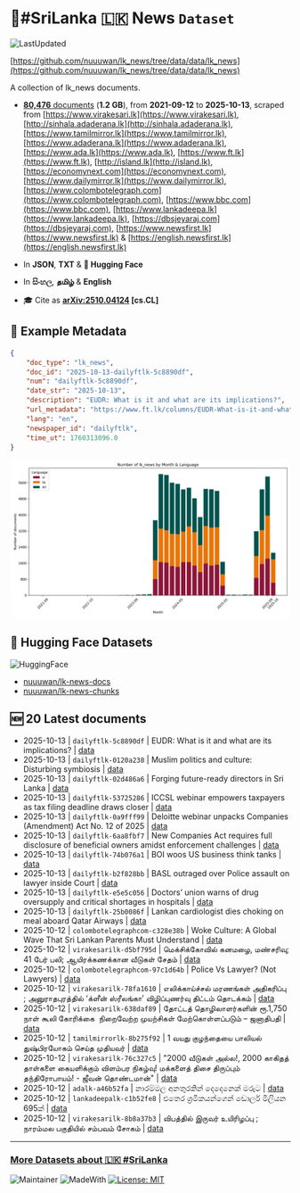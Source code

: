 # 📄#SriLanka 🇱🇰 News `Dataset`

![LastUpdated](https://img.shields.io/badge/last_updated-2025--10--13_06:29:35-green)

[https://github.com/nuuuwan/lk_news/tree/data/data/lk_news](https://github.com/nuuuwan/lk_news/tree/data/data/lk_news)

A collection of lk_news documents.

- [**80,476** documents](https://github.com/nuuuwan/lk_news/tree/data/data/lk_news) (**1.2 GB**), from **2021-09-12** to **2025-10-13**, scraped from [https://www.virakesari.lk](https://www.virakesari.lk), [http://sinhala.adaderana.lk](http://sinhala.adaderana.lk), [https://www.tamilmirror.lk](https://www.tamilmirror.lk), [https://www.adaderana.lk](https://www.adaderana.lk), [https://www.ada.lk](https://www.ada.lk), [https://www.ft.lk](https://www.ft.lk), [http://island.lk](http://island.lk), [https://economynext.com](https://economynext.com), [https://www.dailymirror.lk](https://www.dailymirror.lk), [https://www.colombotelegraph.com](https://www.colombotelegraph.com), [https://www.bbc.com](https://www.bbc.com), [https://www.lankadeepa.lk](https://www.lankadeepa.lk), [https://dbsjeyaraj.com](https://dbsjeyaraj.com), [https://www.newsfirst.lk](https://www.newsfirst.lk) & [https://english.newsfirst.lk](https://english.newsfirst.lk)

- In **JSON**, **TXT** & **🤗 Hugging Face**

- In **සිංහල**, **தமிழ்** & **English**

- 🎓 Cite as **[arXiv:2510.04124](https://arxiv.org/abs/2510.04124) [cs.CL]**

## 📝 Example Metadata

```json
{
    "doc_type": "lk_news",
    "doc_id": "2025-10-13-dailyftlk-5c8890df",
    "num": "dailyftlk-5c8890df",
    "date_str": "2025-10-13",
    "description": "EUDR: What is it and what are its implications?",
    "url_metadata": "https://www.ft.lk/columns/EUDR-What-is-it-and-what-are-its-implications/4-782920",
    "lang": "en",
    "newspaper_id": "dailyftlk",
    "time_ut": 1760313096.0
}
```

![Chart](https://raw.githubusercontent.com/nuuuwan/lk_news/refs/heads/data/data/lk_news/docs_by_month_and_lang.png)

## 🤗 Hugging Face Datasets

![HuggingFace](https://img.shields.io/badge/-HuggingFace-FDEE21?style=for-the-badge&logo=HuggingFace)

- [nuuuwan/lk-news-docs](https://huggingface.co/datasets/nuuuwan/lk-news-docs)
- [nuuuwan/lk-news-chunks](https://huggingface.co/datasets/nuuuwan/lk-news-chunks)

## 🆕 20 Latest documents

- 2025-10-13 | `dailyftlk-5c8890df` | EUDR: What is it and what are its implications? | [data](https://github.com/nuuuwan/lk_news/tree/data/data/lk_news/2020s/2025/2025-10-13-dailyftlk-5c8890df)
- 2025-10-13 | `dailyftlk-0120a238` | Muslim politics and culture: Disturbing symbiosis | [data](https://github.com/nuuuwan/lk_news/tree/data/data/lk_news/2020s/2025/2025-10-13-dailyftlk-0120a238)
- 2025-10-13 | `dailyftlk-02d486a6` | Forging future-ready directors in Sri Lanka | [data](https://github.com/nuuuwan/lk_news/tree/data/data/lk_news/2020s/2025/2025-10-13-dailyftlk-02d486a6)
- 2025-10-13 | `dailyftlk-53725286` | ICCSL webinar empowers taxpayers as tax filing deadline draws closer | [data](https://github.com/nuuuwan/lk_news/tree/data/data/lk_news/2020s/2025/2025-10-13-dailyftlk-53725286)
- 2025-10-13 | `dailyftlk-0a9fff99` | Deloitte webinar unpacks Companies (Amendment) Act No. 12 of 2025 | [data](https://github.com/nuuuwan/lk_news/tree/data/data/lk_news/2020s/2025/2025-10-13-dailyftlk-0a9fff99)
- 2025-10-13 | `dailyftlk-6aa8fbf7` | New Companies Act requires full disclosure of beneficial owners amidst enforcement challenges | [data](https://github.com/nuuuwan/lk_news/tree/data/data/lk_news/2020s/2025/2025-10-13-dailyftlk-6aa8fbf7)
- 2025-10-13 | `dailyftlk-74b076a1` | BOI woos US business think tanks | [data](https://github.com/nuuuwan/lk_news/tree/data/data/lk_news/2020s/2025/2025-10-13-dailyftlk-74b076a1)
- 2025-10-13 | `dailyftlk-b2f828bb` | BASL outraged over Police assault on lawyer inside Court | [data](https://github.com/nuuuwan/lk_news/tree/data/data/lk_news/2020s/2025/2025-10-13-dailyftlk-b2f828bb)
- 2025-10-13 | `dailyftlk-e5e5c056` | Doctors’ union warns of drug oversupply and critical shortages in hospitals | [data](https://github.com/nuuuwan/lk_news/tree/data/data/lk_news/2020s/2025/2025-10-13-dailyftlk-e5e5c056)
- 2025-10-13 | `dailyftlk-25b0086f` | Lankan cardiologist dies choking on meal aboard Qatar Airways | [data](https://github.com/nuuuwan/lk_news/tree/data/data/lk_news/2020s/2025/2025-10-13-dailyftlk-25b0086f)
- 2025-10-12 | `colombotelegraphcom-c328e38b` | Woke Culture: A Global Wave That Sri Lankan Parents Must Understand | [data](https://github.com/nuuuwan/lk_news/tree/data/data/lk_news/2020s/2025/2025-10-12-colombotelegraphcom-c328e38b)
- 2025-10-12 | `virakesarilk-d5bf795d` | மெக்சிக்கோவில் கனமழை, மண்சரிவு; 41 பேர் பலி; ஆயிரக்கணக்கான வீடுகள் சேதம் | [data](https://github.com/nuuuwan/lk_news/tree/data/data/lk_news/2020s/2025/2025-10-12-virakesarilk-d5bf795d)
- 2025-10-12 | `colombotelegraphcom-97c1d64b` | Police Vs Lawyer? (Not Lawyers) | [data](https://github.com/nuuuwan/lk_news/tree/data/data/lk_news/2020s/2025/2025-10-12-colombotelegraphcom-97c1d64b)
- 2025-10-12 | `virakesarilk-78fa1610` | எலிக்காய்ச்சல் மரணங்கள் அதிகரிப்பு ; அனுராதபுரத்தில் ‘க்ளீன் ஸ்ரீலங்கா’ விழிப்புணர்வு திட்டம் தொடக்கம் | [data](https://github.com/nuuuwan/lk_news/tree/data/data/lk_news/2020s/2025/2025-10-12-virakesarilk-78fa1610)
- 2025-10-12 | `virakesarilk-638daf89` | தோட்டத் தொழிலாளர்களின் ரூ.1,750 நாள் கூலி கோரிக்கை  நிறைவேற்ற முயற்சிகள் மேற்கொள்ளப்படும் – ஜனாதிபதி | [data](https://github.com/nuuuwan/lk_news/tree/data/data/lk_news/2020s/2025/2025-10-12-virakesarilk-638daf89)
- 2025-10-12 | `tamilmirrorlk-8b275f92` | 1 வயது குழந்தையை பாலியல் துஷ்பிரயோகம் செய்த முதியவர் | [data](https://github.com/nuuuwan/lk_news/tree/data/data/lk_news/2020s/2025/2025-10-12-tamilmirrorlk-8b275f92)
- 2025-10-12 | `virakesarilk-76c327c5` | "2000 வீடுகள் அல்ல!, 2000 காகிதத் தாள்களை கையளிக்கும் விளம்பர நிகழ்வு! மக்களைத் திசை திருப்பும் தந்திரோபாயம்! - ஜீவன் தொண்டமான்" | [data](https://github.com/nuuuwan/lk_news/tree/data/data/lk_news/2020s/2025/2025-10-12-virakesarilk-76c327c5)
- 2025-10-12 | `adalk-a46b52fa` | නාරම්මල අනතුරකින් දෙදෙනෙක් මරුට | [data](https://github.com/nuuuwan/lk_news/tree/data/data/lk_news/2020s/2025/2025-10-12-adalk-a46b52fa)
- 2025-10-12 | `lankadeepalk-c1b52fe8` | එතෙර ශ්‍රමිකයන්ගෙන් ඩොලර් මිලියන 695ක් | [data](https://github.com/nuuuwan/lk_news/tree/data/data/lk_news/2020s/2025/2025-10-12-lankadeepalk-c1b52fe8)
- 2025-10-12 | `virakesarilk-8b8a37b3` | விபத்தில் இருவர் உயிரிழப்பு ; நாரம்மல பகுதியில் சம்பவம் சோகம் | [data](https://github.com/nuuuwan/lk_news/tree/data/data/lk_news/2020s/2025/2025-10-12-virakesarilk-8b8a37b3)

---

### [More Datasets about 🇱🇰 #SriLanka](https://github.com/nuuuwan/lk_datasets)

![Maintainer](https://img.shields.io/badge/maintainer-nuuuwan-red)
![MadeWith](https://img.shields.io/badge/made_with-python-blue)
[![License: MIT](https://img.shields.io/badge/License-MIT-yellow.svg)](https://opensource.org/licenses/MIT)
